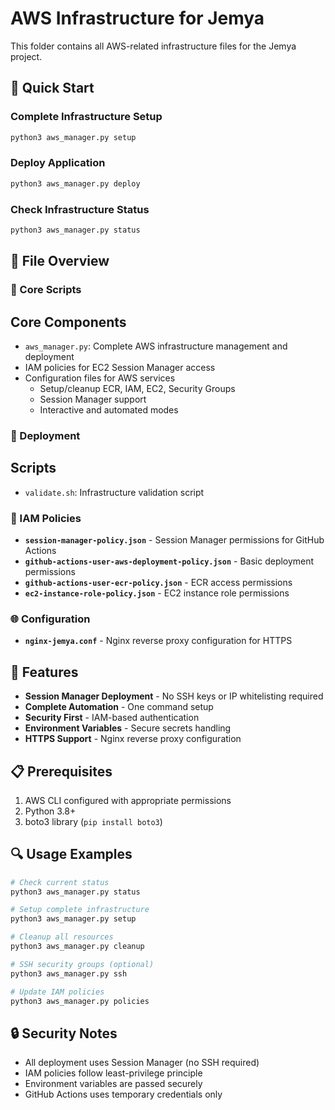 # AWS Infrastructure for Jemya

This folder contains all AWS-related infrastructure files for the Jemya project.

## 🚀 Quick Start

### Complete Infrastructure Setup
```bash
python3 aws_manager.py setup
```

### Deploy Application
```bash
python3 aws_manager.py deploy
```

### Check Infrastructure Status
```bash
python3 aws_manager.py status
```

## 📁 File Overview

### 🔧 Core Scripts
## Core Components

- `aws_manager.py`: Complete AWS infrastructure management and deployment
- IAM policies for EC2 Session Manager access
- Configuration files for AWS services
  - Setup/cleanup ECR, IAM, EC2, Security Groups
  - Session Manager support
  - Interactive and automated modes

### 🚀 Deployment
## Scripts

- `validate.sh`: Infrastructure validation script

### 🔐 IAM Policies
- **`session-manager-policy.json`** - Session Manager permissions for GitHub Actions
- **`github-actions-user-aws-deployment-policy.json`** - Basic deployment permissions
- **`github-actions-user-ecr-policy.json`** - ECR access permissions
- **`ec2-instance-role-policy.json`** - EC2 instance role permissions

### 🌐 Configuration
- **`nginx-jemya.conf`** - Nginx reverse proxy configuration for HTTPS

## 🎯 Features

- **Session Manager Deployment** - No SSH keys or IP whitelisting required
- **Complete Automation** - One command setup
- **Security First** - IAM-based authentication
- **Environment Variables** - Secure secrets handling
- **HTTPS Support** - Nginx reverse proxy configuration

## 📋 Prerequisites

1. AWS CLI configured with appropriate permissions
2. Python 3.8+
3. boto3 library (`pip install boto3`)

## 🔍 Usage Examples

```bash
# Check current status
python3 aws_manager.py status

# Setup complete infrastructure
python3 aws_manager.py setup

# Cleanup all resources
python3 aws_manager.py cleanup

# SSH security groups (optional)
python3 aws_manager.py ssh

# Update IAM policies
python3 aws_manager.py policies
```

## 🔒 Security Notes

- All deployment uses Session Manager (no SSH required)
- IAM policies follow least-privilege principle
- Environment variables are passed securely
- GitHub Actions uses temporary credentials only